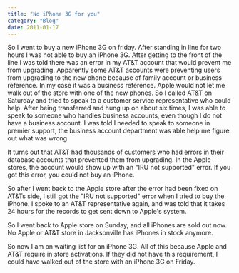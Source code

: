 ```yaml
---
title: "No iPhone 3G for you"
category: "Blog"
date: 2011-01-17
---
```



So I went to buy a new iPhone 3G on friday. After standing in line for two hours I was not able to buy an iPhone 3G. After getting to the front of the line I was told there was an error in my AT&T account that would prevent me from upgrading. Apparently some AT&T accounts were preventing users from upgrading to the new phone because of family account or business reference. In my case it was a business reference. Apple would not let me walk out of the store with one of the new phones. So I called AT&T on Saturday and tried to speak to a customer service representative who could help. After being transferred and hung up on about six times, I was able to speak to someone who handles business accounts, even though I do not have a business account. I was told I needed to speak to someone in premier support, the business account department was able help me figure out what was wrong.

It turns out that AT&T had thousands of customers who had errors in their database accounts that prevented them from upgrading. In the Apple stores, the account would show up with an "IRU not supported" error. If you got this error, you could not buy an iPhone.

So after I went back to the Apple store after the error had been fixed on AT&Ts side, I still got the "IRU not supported" error when I tried to buy the iPhone. I spoke to an AT&T representative again, and was told that it takes 24 hours for the records to get sent down to Apple's system.

So I went back to Apple store on Sunday, and all iPhones are sold out now. No Apple or AT&T store in Jacksonville has iPhones in stock anymore.

So now I am on waiting list for an iPhone 3G. All of this because Apple and AT&T require in store activations. If they did not have this requirement, I could have walked out of the store with an iPhone 3G on Friday.